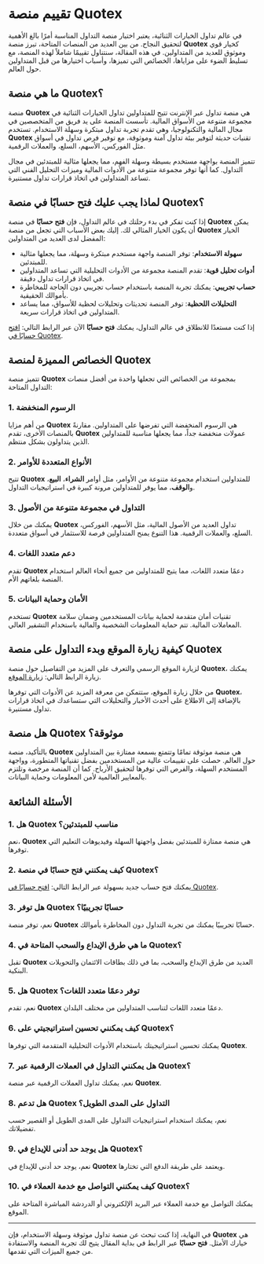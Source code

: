 # تقييم منصة Quotex

في عالم تداول الخيارات الثنائية، يعتبر اختيار منصة التداول المناسبة أمرًا بالغ الأهمية لتحقيق النجاح. من بين العديد من المنصات المتاحة، تبرز منصة **Quotex** كخيار قوي وموثوق للعديد من المتداولين. في هذه المقالة، سنتناول تقييمًا شاملاً لهذه المنصة، مع تسليط الضوء على مزاياها، الخصائص التي تميزها، وأسباب اختيارها من قبل المتداولين حول العالم.

## ما هي منصة Quotex؟

منصة **Quotex** هي منصة تداول عبر الإنترنت تتيح للمتداولين تداول الخيارات الثنائية في مجموعة متنوعة من الأسواق المالية. تأسست المنصة على يد فريق من المتخصصين في مجال المالية والتكنولوجيا، وهي تقدم تجربة تداول مبتكرة وسهلة الاستخدام. تستخدم **Quotex** تقنيات حديثة لتوفير بيئة تداول آمنة وموثوقة، مع توفير فرص تداول في أسواق مثل الفوركس، الأسهم، السلع، والعملات الرقمية.

تتميز المنصة بواجهة مستخدم بسيطة وسهلة الفهم، مما يجعلها مثالية للمبتدئين في مجال التداول. كما أنها توفر مجموعة متنوعة من الأدوات المالية وميزات التحليل الفني التي تساعد المتداولين في اتخاذ قرارات تداول مستنيرة.

## لماذا يجب عليك **فتح حسابًا** في منصة **Quotex**؟

إذا كنت تفكر في بدء رحلتك في عالم التداول، فإن **فتح حسابًا** في منصة **Quotex** يمكن أن يكون الخيار المثالي لك. إليك بعض الأسباب التي تجعل من منصة **Quotex** الخيار المفضل لدى العديد من المتداولين:

- **سهولة الاستخدام**: توفر المنصة واجهة مستخدم مبتكرة وسهلة، مما يجعلها مثالية للمبتدئين.
- **أدوات تحليل قوية**: تقدم المنصة مجموعة من الأدوات التحليلية التي تساعد المتداولين في اتخاذ قرارات تداول دقيقة.
- **حساب تجريبي**: يمكنك تجربة المنصة باستخدام حساب تجريبي دون الحاجة للمخاطرة بأموالك الحقيقية.
- **التحليلات اللحظية**: توفر المنصة تحديثات وتحليلات لحظية للأسواق، مما يساعد المتداولين في اتخاذ قرارات سريعة.
  
إذا كنت مستعدًا للانطلاق في عالم التداول، يمكنك **فتح حسابًا** الآن عبر الرابط التالي: [افتح حسابًا في Quotex](https://broker-qx.pro/sign-up/?lid=598445).

## الخصائص المميزة لمنصة **Quotex**

تتميز منصة **Quotex** بمجموعة من الخصائص التي تجعلها واحدة من أفضل منصات التداول المتاحة:

### 1. **الرسوم المنخفضة**
من أهم مزايا **Quotex** هي الرسوم المنخفضة التي تفرضها على المتداولين. مقارنةً بالمنصات الأخرى، تقدم **Quotex** عمولات منخفضة جداً، مما يجعلها مناسبة للمتداولين الذين يتداولون بشكل منتظم.

### 2. **الأنواع المتعددة للأوامر**
تتيح **Quotex** للمتداولين استخدام مجموعة متنوعة من الأوامر، مثل أوامر **الشراء**، **البيع**، و**الوقف**، مما يوفر للمتداولين مرونة كبيرة في استراتيجيات التداول.

### 3. **التداول في مجموعة متنوعة من الأصول**
يمكنك من خلال **Quotex** تداول العديد من الأصول المالية، مثل الأسهم، الفوركس، السلع، والعملات الرقمية. هذا التنوع يمنح المتداولين فرصة للاستثمار في أسواق متعددة.

### 4. **دعم متعدد اللغات**
تقدم **Quotex** دعمًا متعدد اللغات، مما يتيح للمتداولين من جميع أنحاء العالم استخدام المنصة بلغاتهم الأم.

### 5. **الأمان وحماية البيانات**
تستخدم **Quotex** تقنيات أمان متقدمة لحماية بيانات المستخدمين وضمان سلامة المعاملات المالية. تتم حماية المعلومات الشخصية والمالية باستخدام التشفير العالي.

## كيفية **زيارة الموقع** وبدء التداول على منصة **Quotex**

لزيارة الموقع الرسمي والتعرف على المزيد من التفاصيل حول منصة **Quotex**، يمكنك زيارة الرابط التالي: [زيارة الموقع](https://broker-qx.pro/?lid=598443).

من خلال زيارة الموقع، ستتمكن من معرفة المزيد عن الأدوات التي توفرها **Quotex**، بالإضافة إلى الاطلاع على أحدث الأخبار والتحليلات التي ستساعدك في اتخاذ قرارات تداول مستنيرة.

## هل منصة **Quotex** موثوقة؟

بالتأكيد، منصة **Quotex** هي منصة موثوقة تمامًا وتتمتع بسمعة ممتازة بين المتداولين حول العالم. حصلت على تقييمات عالية من المستخدمين بفضل تقنياتها المتطورة، وواجهة المستخدم السهلة، والفرص التي توفرها لتحقيق الأرباح. كما أن المنصة مرخصة وتلتزم بالمعايير العالمية لأمن المعلومات وحماية البيانات.

## الأسئلة الشائعة

### 1. هل **Quotex** مناسب للمبتدئين؟
نعم، **Quotex** هي منصة ممتازة للمبتدئين بفضل واجهتها السهلة وفيديوهات التعليم التي توفرها.

### 2. كيف يمكنني **فتح حسابًا** في منصة **Quotex**؟
يمكنك فتح حساب جديد بسهولة عبر الرابط التالي: [افتح حسابًا في Quotex](https://broker-qx.pro/sign-up/?lid=598445).

### 3. هل توفر **Quotex** حسابًا تجريبيًا؟
نعم، توفر منصة **Quotex** حسابًا تجريبيًا يمكنك من تجربة التداول دون المخاطرة بأموالك.

### 4. ما هي طرق الإيداع والسحب المتاحة في **Quotex**؟
تقبل **Quotex** العديد من طرق الإيداع والسحب، بما في ذلك بطاقات الائتمان والتحويلات البنكية.

### 5. هل **Quotex** توفر دعمًا متعدد اللغات؟
نعم، تقدم **Quotex** دعمًا متعدد اللغات لتناسب المتداولين من مختلف البلدان.

### 6. كيف يمكنني تحسين استراتيجيتي على **Quotex**؟
يمكنك تحسين استراتيجيتك باستخدام الأدوات التحليلية المتقدمة التي توفرها **Quotex**.

### 7. هل يمكنني التداول في العملات الرقمية عبر **Quotex**؟
نعم، يمكنك تداول العملات الرقمية عبر منصة **Quotex**.

### 8. هل تدعم **Quotex** التداول على المدى الطويل؟
نعم، يمكنك استخدام استراتيجيات التداول على المدى الطويل أو القصير حسب تفضيلاتك.

### 9. هل يوجد حد أدنى للإيداع في **Quotex**؟
نعم، يوجد حد أدنى للإيداع في **Quotex** ويعتمد على طريقة الدفع التي تختارها.

### 10. كيف يمكنني التواصل مع خدمة العملاء في **Quotex**؟
يمكنك التواصل مع خدمة العملاء عبر البريد الإلكتروني أو الدردشة المباشرة المتاحة على الموقع.

---

في النهاية، إذا كنت تبحث عن منصة تداول موثوقة وسهلة الاستخدام، فإن **Quotex** هي خيارك الأمثل. **فتح حسابًا** عبر الرابط في بداية المقال يتيح لك تجربة المنصة والاستفادة من جميع الميزات التي تقدمها.
